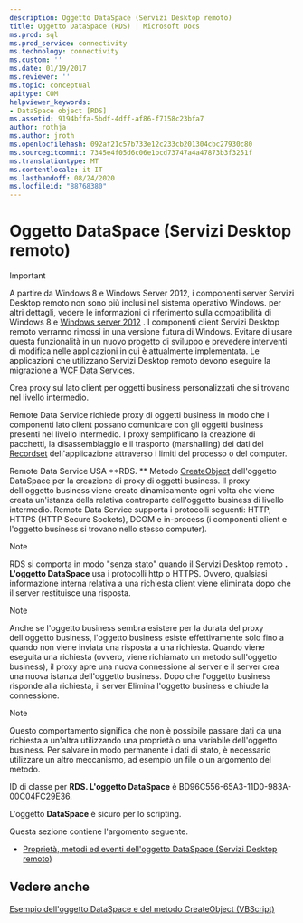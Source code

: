 ```yaml
---
description: Oggetto DataSpace (Servizi Desktop remoto)
title: Oggetto DataSpace (RDS) | Microsoft Docs
ms.prod: sql
ms.prod_service: connectivity
ms.technology: connectivity
ms.custom: ''
ms.date: 01/19/2017
ms.reviewer: ''
ms.topic: conceptual
apitype: COM
helpviewer_keywords:
- DataSpace object [RDS]
ms.assetid: 9194bffa-5bdf-4dff-af86-f7158c23bfa7
author: rothja
ms.author: jroth
ms.openlocfilehash: 092af21c57b733e12c233cb201304cbc27930c80
ms.sourcegitcommit: 7345e4f05d6c06e1bcd73747a4a47873b3f3251f
ms.translationtype: MT
ms.contentlocale: it-IT
ms.lasthandoff: 08/24/2020
ms.locfileid: "88768380"
---
```

# <a name="dataspace-object-rds"></a>Oggetto DataSpace (Servizi Desktop remoto)
> [!IMPORTANT]
>  A partire da Windows 8 e Windows Server 2012, i componenti server Servizi Desktop remoto non sono più inclusi nel sistema operativo Windows. per altri dettagli, vedere le informazioni di riferimento sulla compatibilità di Windows 8 e [Windows server 2012](https://www.microsoft.com/download/details.aspx?id=27416) . I componenti client Servizi Desktop remoto verranno rimossi in una versione futura di Windows. Evitare di usare questa funzionalità in un nuovo progetto di sviluppo e prevedere interventi di modifica nelle applicazioni in cui è attualmente implementata. Le applicazioni che utilizzano Servizi Desktop remoto devono eseguire la migrazione a [WCF Data Services](https://go.microsoft.com/fwlink/?LinkId=199565).  
  
 Crea proxy sul lato client per oggetti business personalizzati che si trovano nel livello intermedio.  
  
 Remote Data Service richiede proxy di oggetti business in modo che i componenti lato client possano comunicare con gli oggetti business presenti nel livello intermedio. I proxy semplificano la creazione di pacchetti, la disassemblaggio e il trasporto (marshalling) dei dati del [Recordset](../ado-api/recordset-object-ado.md) dell'applicazione attraverso i limiti del processo o del computer.  
  
 Remote Data Service USA **RDS. ** Metodo [CreateObject](./createobject-method-rds.md) dell'oggetto DataSpace per la creazione di proxy di oggetti business. Il proxy dell'oggetto business viene creato dinamicamente ogni volta che viene creata un'istanza della relativa controparte dell'oggetto business di livello intermedio. Remote Data Service supporta i protocolli seguenti: HTTP, HTTPS (HTTP Secure Sockets), DCOM e in-process (i componenti client e l'oggetto business si trovano nello stesso computer).  
  
> [!NOTE]
>  RDS si comporta in modo "senza stato" quando il Servizi Desktop remoto **. L'oggetto DataSpace** usa i protocolli http o HTTPS. Ovvero, qualsiasi informazione interna relativa a una richiesta client viene eliminata dopo che il server restituisce una risposta.  
  
> [!NOTE]
>  Anche se l'oggetto business sembra esistere per la durata del proxy dell'oggetto business, l'oggetto business esiste effettivamente solo fino a quando non viene inviata una risposta a una richiesta. Quando viene eseguita una richiesta (ovvero, viene richiamato un metodo sull'oggetto business), il proxy apre una nuova connessione al server e il server crea una nuova istanza dell'oggetto business. Dopo che l'oggetto business risponde alla richiesta, il server Elimina l'oggetto business e chiude la connessione.  
  
> [!NOTE]
>  Questo comportamento significa che non è possibile passare dati da una richiesta a un'altra utilizzando una proprietà o una variabile dell'oggetto business. Per salvare in modo permanente i dati di stato, è necessario utilizzare un altro meccanismo, ad esempio un file o un argomento del metodo.  
  
 ID di classe per **RDS. L'oggetto DataSpace** è BD96C556-65A3-11D0-983A-00C04FC29E36.  
  
 L'oggetto **DataSpace** è sicuro per lo scripting.  
  
 Questa sezione contiene l'argomento seguente.  
  
-   [Proprietà, metodi ed eventi dell'oggetto DataSpace (Servizi Desktop remoto)](./dataspace-object-rds-properties-methods-and-events.md)  
  
## <a name="see-also"></a>Vedere anche  
 [Esempio dell'oggetto DataSpace e del metodo CreateObject (VBScript)](./dataspace-object-and-createobject-method-example-vbscript.md)